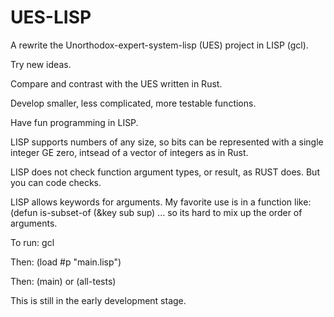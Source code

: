# UES-LISP

A rewrite the Unorthodox-expert-system-lisp (UES) project in LISP (gcl).

Try new ideas.

Compare and contrast with the UES written in Rust.

Develop smaller, less complicated, more testable functions.

Have fun programming in LISP.

LISP supports numbers of any size, so bits can be represented with a single integer GE zero, intsead of
a vector of integers as in Rust.

LISP does not check function argument types, or result, as RUST does.  But you can code checks.

LISP allows keywords for arguments.  My favorite use is in a function like: (defun is-subset-of (&key sub sup) ...
so its hard to mix up the order of arguments.

To run: gcl

Then: (load #p "main.lisp")

Then: (main) or (all-tests)

This is still in the early development stage.

